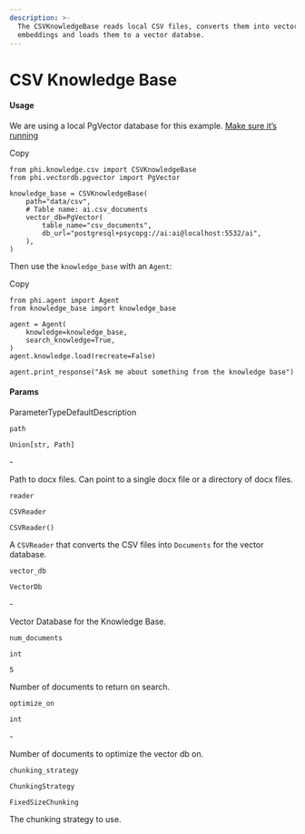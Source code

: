 ```yaml
---
description: >-
  The CSVKnowledgeBase reads local CSV files, converts them into vector
  embeddings and loads them to a vector databse.
---
```


# CSV Knowledge Base

#### Usage <a href="#usage" id="usage"></a>

We are using a local PgVector database for this example. [Make sure it’s running](https://docs.phidata.com/vectordb/pgvector)

Copy

```
from phi.knowledge.csv import CSVKnowledgeBase
from phi.vectordb.pgvector import PgVector

knowledge_base = CSVKnowledgeBase(
    path="data/csv",
    # Table name: ai.csv_documents
    vector_db=PgVector(
        table_name="csv_documents",
        db_url="postgresql+psycopg://ai:ai@localhost:5532/ai",
    ),
)
```

Then use the `knowledge_base` with an `Agent`:

Copy

```
from phi.agent import Agent
from knowledge_base import knowledge_base

agent = Agent(
    knowledge=knowledge_base,
    search_knowledge=True,
)
agent.knowledge.load(recreate=False)

agent.print_response("Ask me about something from the knowledge base")
```

#### [​](https://docs.phidata.com/knowledge/csv#params)Params <a href="#params" id="params"></a>

ParameterTypeDefaultDescription

`path`

`Union[str, Path]`

\-

Path to docx files. Can point to a single docx file or a directory of docx files.

`reader`

`CSVReader`

`CSVReader()`

A `CSVReader` that converts the CSV files into `Documents` for the vector database.

`vector_db`

`VectorDb`

\-

Vector Database for the Knowledge Base.

`num_documents`

`int`

`5`

Number of documents to return on search.

`optimize_on`

`int`

\-

Number of documents to optimize the vector db on.

`chunking_strategy`

`ChunkingStrategy`

`FixedSizeChunking`

The chunking strategy to use.

[\
](https://VixData.gitbook.io/VixData/documentation/knowledge/combined-knowledgebase)
